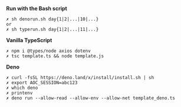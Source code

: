 __Run with the Bash script__
```
✗ sh denorun.sh day{1|2|...|10|...}
or
✗ sh typerun.sh day{1|2|...|11|...}
```
__Vanilla TypeScript__
```
✗ npm i @types/node axios dotenv
✗ tsc template.ts && node template.js
```
__Deno__
```
✗ curl -fsSL https://deno.land/x/install/install.sh | sh
✗ export AOC_SESSION=abc123
✗ which deno
✗ printenv
✗ deno run --allow-read --allow-env --allow-net template_deno.ts
```
